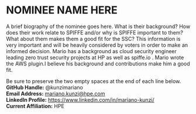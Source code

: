 # NOMINEE NAME HERE
A brief biography of the nominee goes here. What is their background? How does their work relate to SPIFFE and/or why is SPIFFE important to them? What about them makes them a good fit for the SSC? This information is very important and will be heavily considered by voters in order to make an informed decision.
Mario has a background as cloud security engineer  leading zero trust security projects at HP as well as spiffe.io . Mario wrote the AWS plugin.I believe his background and contributions make him a good fit.

Be sure to preserve the two empty spaces at the end of each line below.  
**GitHub Handle:** @kunzimariano   
**Email Address:** mariano.kunzi@hpe.com   
**LinkedIn Profile:** https://www.linkedin.com/in/mariano-kunzi/    
**Current Affiliation:** HPE  
